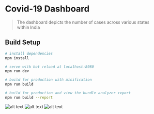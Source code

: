 # Covid-19 Dashboard

> The dashboard depicts the number of cases across various states within India

## Build Setup

``` bash
# install dependencies
npm install

# serve with hot reload at localhost:8080
npm run dev

# build for production with minification
npm run build

# build for production and view the bundle analyzer report
npm run build --report
```
![alt text](https://github.com/aka434112/covid-19-dashboard/raw/master/screenshots/Screenshot%20(1).png)
![alt text](https://github.com/aka434112/covid-19-dashboard/raw/master/screenshots/Screenshot%20(2).png)
![alt text](https://github.com/aka434112/covid-19-dashboard/raw/master/screenshots/Screenshot%20(3).png)
